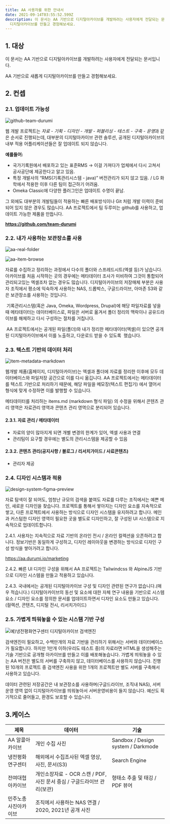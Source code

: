 ```yaml
---
title: AA 사용자를 위한 안내서
date: 2021-09-14T03:55:52.599Z
description: 이 문서는 AA 기반으로 디지털아카이브를 개발하려는 사용자에게 전달되는 문서입니다.  AA 기반으로 새롭게
  디지털아카이브를 만들고 경험해보세요.
---
```

## 1. 대상

이 문서는 AA 기반으로 디지털아카이브를 개발하려는 사용자에게 전달되는 문서입니다.

AA 기반으로 새롭게 디지털아카이브를 만들고 경험해보세요. 

## 2. 컨셉

### 2.1. 업데이트 가능성

![github-team-durumi](/img/github-team-durumi.png "github-team-durumi")

웹 개발 프로젝트는 *자료 - 기획 - 디자인 - 개발 - 퍼블리싱 - 테스트 - 구축 - 운영*과 같은 순서로 진행되는데, 대부분의 디지털아카이브 관련 솔루션, 공개된 디지털아카이브의 내부 적용 어플리케이션들은 잘 업데이트 되지 않습니다.

**예를들어:**

* 국가기록원에서 배포하고 있는 표준RMS -> 이걸 가져다가 업체에서 다시 고쳐서 공사공단에 제공한다고 알고 있음.
* 특정 개발사의 “RMS(기록관리시스템 - java)” 버전관리가 되지 않고 있음. / LG 화학에서 적용한 이후 다른 팀이 접근하기 어려움. 
* Omeka Classic에 다양한 플러그인은 업데이트 수명이 끝남.

그 외에도 대부분의 개발팀들이 적용하는 빠른 배포방식이나 Git 처럼 개발 이력이 준비되어 있지 않은 경우도 많습니다. AA 프로젝트에서 팀 두루미는 github를 사용하고, 업데이트 가능한 제품을 만듭니다.

**<https://github.com/team-durumi>**

### 2.2. 내가 사용하는 보관장소를 사용

![aa-real-folder](/img/aa-real-folder.png "aa-real-folder")

![aa-item-browse](/img/aa-item-browse.png "aa-item-browse")

자료를 수집하고 정리하는 과정에서 다수의 폴더와 스프레드시트(엑셀 등)가 남습니다. 아카이브를 처음 시작하는 곳의 경우에는 메타데이터 조사가 미비하여 그것이 통합되어 관리되고있는 엑셀조차 없는 경우도 많습니다. 디지털아카이브의 저장매체 부분은 사용자 조직에서 평소에 익숙하게 사용하는 NAS, 드롭박스, 구글드라이브, 아마존 S3와 같은 보관장소를 사용하는 것입니다.

 기록관리시스템(혹은 Java, Omeka, Wordpress, Drupal)에 해당 파일자료를 넣을 때 메타데이터는 데이터베이스로, 파일은 서버로 옮겨서 폴더 정리의 맥락이나 공유드라이브를 해체하고 다시 구성하는 절차를 거칩니다. 

 AA 프로젝트에서는 공개된 파일(폴더)와 내가 정리한 메타데이터(엑셀)이 있으면 공개된 디지털아카이브에서 이를 노출하고, 다운로드 받을 수 있도록  했습니다.

### 2.3. 텍스트 기반의 데이터 처리

![item-metadata-markdown](/img/item-metadata-markdown.png "item-metadata-markdown")

웹개발 제품(홈페이지, 디지털아카이브)는 엑셀과 폴더에 자료를 정리한 이후에 모두 데이터베이스와 파일저장 공간으로 이를 다시 옮깁니다. AA 프로젝트에서는 메타데이터를 텍스트 기반으로 처리하기 때문에, 해당 파일을 메모장(텍스트 편집기) 에서 열어서 형식에 맞게 수정하면 이를 발행할 수 있습니다. 

메타데이터를 처리하는 items.md (markdown 형식 파일) 의 수정을 위해서 콘텐츠 관리 영역은 자료관리 영역과 콘텐츠 관리 영역으로 분리되어 있습니다. 

#### 2.3.1. 자료 관리 / 메타데이터

* 자료의 양이 많아지게 되면 개별 변경의 한계가 있어, 엑셀 사용과 연결
* 관리팀이 요구할 경우에는 별도의 관리시스템을 제공할 수 있음

#### 2.3.2. 콘텐츠 관리(공지사항 / 블로그 / 리서치가이드 / 사료콘텐츠)

* 관리자 제공

### 2.4. 디자인 시스템과 적용

![design-system-figma-preview](/img/design-system-figma-preview.png "design-system-figma-preview")

자료 탐색이 잘 되어도, 엄청난 규모의 검색을 붙여도 자료를 다루는 조직에서는 예쁜 메인, 새로운 디자인을 찾습니다. 프로젝트를 통해서 쌓아지는 디자인 요소를 지속적으로 쌓고, 다른 프로젝트에서 사용하는 방식으로 디자인 시스템을 유지하려고 합니다. 메인과 커스텀한 디자인 영역이 필요한 곳을 별도로 디자인하고, 잘 구성된 UI 시스템으로 지속적으로 업데이트합니다. 

2.4.1. 사용자는 지속적으로 자료 기반의 온라인 전시 / 온라인 컬렉션을 오픈하려고 합니다. 정보기반은 동일하게 구성하고, 디자인 레이아웃을 변경하는 방식으로 디자인 구성 방식을 쌓아가려고 합니다.

<https://aa.durumi.io/marketing>

2.4.2. 빠른 UI 디자인 구성을 위해서 AA 프로젝트는 Tailwindcss 와 AlpineJS 기반으로 디자인 시스템을 만들고 적용하고 있습니다.

2.4.3. 국내에서는 공개된 디지털아카이브 구성 및 디자인 관련된 연구가 없습니다.(매우 적습니다.) 디지털아카이브의 동선 및 요소에 대한 자체 연구 내용을 기반으로 시스템 요소 / 디자인 요소를 정의한 문서를 업데이트하면서 디자인 요소도 만들고 있습니다. (컬렉션, 콘텐츠, 디지털 전시, 리서치가이드)

### 2.5. 가볍게 띄워놓을 수 있는 시스템 기반 구성

![예)냉전평화연구센터 디지털아카이브 검색엔진](/img/typesense-search-ccwps.png "예)냉전평화연구센터 디지털아카이브 검색엔진")

검색엔진이 필요하고, 수백만개의 자료 기반을 관리하기 위해서는 서버와 데이터베이스가 필요합니다. 하지만 1만개 이하(우리도 테스트 중)의 자료라면 HTML을 생성해주는 기술 기반으로 공개형 아카이브를 만들고 이를 배포해놓습니다. 가볍게 띄워놓을 수 있는 AA 버전은 별도의 서버를 구축하지 않고, 데이터베이스를 사용하지 않습니다. 진행된 10개의 프로젝트 중 검색엔진 사용을 위한 1개의 프로젝트만 별도 서버를 구축해서 사용하고 있습니다. 

데이터 관련된 저장공간은 내 보관장소를 사용하며(구글드라이브, 조직내 NAS), 서버 운영 영역 없이 디지털아카이브를 띄워놓아서 서버운영비용이 들지 않습니다. 예산도 획기적으로 줄어들고, 환경도 보호할 수 있습니다.

## 3.케이스

| 제목         | 데이터                                             | 기술                                 |
| ----------------- | ---------------------------------------- | ---------------------------------- |
| AA 알콜아카이브  | 개인 수집 사진                                        | Sandbox / Design system / Darkmode |
| 냉전평화연구센터   | 해외에서 수집조사된 엑셀 영상, 사진, 문서(S3)                    |Search Engine                     |
| 전여대협아카이브   | 개인소장자료 - OCR 스캔 / PDF, 사진 문서 중심 / 구글드라이브 관리(보관) | 형태소 추출 및 태깅 / PDF 뷰어 |
| 민주노총사진아카이브 | 조직에서 사용하는 NAS 연결 / 2020, 2021년 공개 사진            |                                |